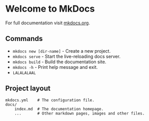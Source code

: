 # Welcome to MkDocs

For full documentation visit [mkdocs.org](https://www.mkdocs.org).

## Commands

* `mkdocs new [dir-name]` - Create a new project.
* `mkdocs serve` - Start the live-reloading docs server.
* `mkdocs build` - Build the documentation site.
* `mkdocs -h` - Print help message and exit.
* `LALALALAAL`
## Project layout

    mkdocs.yml    # The configuration file.
    docs/
        index.md  # The documentation homepage.
        ...       # Other markdown pages, images and other files.
